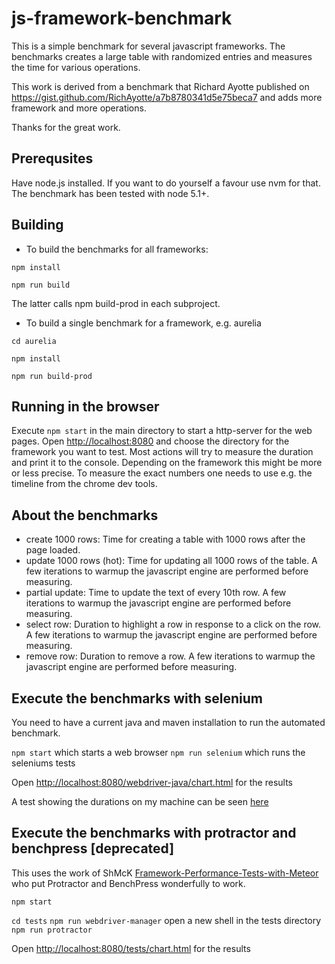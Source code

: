# js-framework-benchmark

This is a simple benchmark for several javascript frameworks. The benchmarks creates a large table with randomized entries and measures the time for various operations.

This work is derived from a benchmark that Richard Ayotte published on https://gist.github.com/RichAyotte/a7b8780341d5e75beca7 and adds more framework and more operations.

Thanks for the great work.

## Prerequsites

Have node.js installed. If you want to do yourself a favour use nvm for that. The benchmark has been tested with node 5.1+.

## Building

* To build the benchmarks for all frameworks:

`npm install`

`npm run build`

The latter calls npm build-prod in each subproject.

* To build a single benchmark for a framework, e.g. aurelia

`cd aurelia`

`npm install`

`npm run build-prod`

## Running in the browser

Execute `npm start` in the main directory to start a http-server for the web pages.
Open [http://localhost:8080](http://localhost:8080/) and choose the directory for the framework you want to test.
Most actions will try to measure the duration and print it to the console. Depending on the framework this might be more or less precise. To measure the exact numbers one needs to use e.g. the timeline from the chrome dev tools.

## About the benchmarks

* create 1000 rows: Time for creating a table with 1000 rows after the page loaded.
* update 1000 rows (hot): Time for updating all 1000 rows of the table. A few iterations to warmup the javascript engine are performed before measuring.
* partial update: Time to update the text of every 10th row. A few iterations to warmup the javascript engine are performed before measuring.
* select row: Duration to highlight a row in response to a click on the row. A few iterations to warmup the javascript engine are performed before measuring.
* remove row: Duration to remove a row. A few iterations to warmup the javascript engine are performed before measuring.

## Execute the benchmarks with selenium

You need to have a current java and maven installation to run the automated benchmark.

`npm start`
which starts a web browser
`npm run selenium`
which runs the seleniums tests

Open [http://localhost:8080/webdriver-java/chart.html](http://localhost:8080/webdriver-java/chart.html) for the results

A test showing the durations on my machine can be seen [here](https://rawgit.com/krausest/js-framework-benchmark/master/webdriver-java/chart.html)

## Execute the benchmarks with protractor and benchpress [deprecated]

This uses the work of ShMcK [Framework-Performance-Tests-with-Meteor](https://github.com/ShMcK/Framework-Performance-Tests-with-Meteor) who put Protractor and BenchPress wonderfully to work.

`npm start`

`cd tests`
`npm run webdriver-manager`
open a new shell in the tests directory
`npm run protractor`

Open [http://localhost:8080/tests/chart.html](http://localhost:8080/tests/chart.html) for the results

